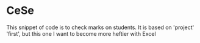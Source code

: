 # CeSe
This snippet of code is to check marks on students. It is based on 'project' 'first', but this one I want to become more heftier with Excel
